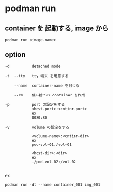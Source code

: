 
# podman run


## container を 起動する, image から

```
podman run <image-name>
```


## option

```
-d          detached mode

-t  --tty   tty 端末 を用意する

    --name  container-name を付ける

    --rm    使い捨ての container を作成

-p          port の設定をする
            <host-port>:<cntinr-port>
            ex
            8080:80

-v          volume の設定をする

            <volume-name>:<cntinr-dir>
            ex
            pod-vol-01:/vol-01

            <host-dir>:<dir>
            ex
            ./pod-vol-02:/vol-02


```

ex

```
podman run -dt --name container_001 img_001
```





